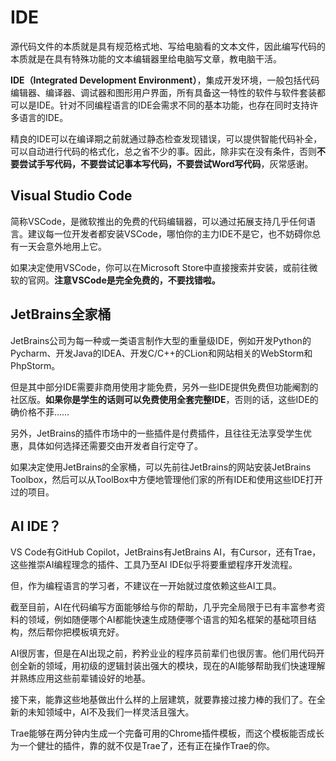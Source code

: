 # IDE
源代码文件的本质就是具有规范格式地、写给电脑看的文本文件，因此编写代码的本质就是在具有特殊功能的文本编辑器里给电脑写文章，教电脑干活。

**IDE（Integrated Development Environment）**，集成开发环境，一般包括代码编辑器、编译器、调试器和图形用户界面，所有具备这一特性的软件与软件套装都可以是IDE。针对不同编程语言的IDE会需求不同的基本功能，也存在同时支持许多语言的IDE。

精良的IDE可以在编译期之前就通过静态检查发现错误，可以提供智能代码补全，可以自动进行代码的格式化，总之省不少的事。因此，除非实在没有条件，否则**不要尝试手写代码，不要尝试记事本写代码，不要尝试Word写代码**，灰常感谢。

## Visual Studio Code
简称VSCode，是微软推出的免费的代码编辑器，可以通过拓展支持几乎任何语言。建议每一位开发者都安装VSCode，哪怕你的主力IDE不是它，也不妨碍你总有一天会意外地用上它。

如果决定使用VSCode，你可以在Microsoft Store中直接搜索并安装，或前往微软的官网。**注意VSCode是完全免费的，不要找错啦。**

## JetBrains全家桶
JetBrains公司为每一种或一类语言制作大型的重量级IDE，例如开发Python的Pycharm、开发Java的IDEA、开发C/C++的CLion和网站相关的WebStorm和PhpStorm。

但是其中部分IDE需要非商用使用才能免费，另外一些IDE提供免费但功能阉割的社区版。**如果你是学生的话则可以免费使用全套完整IDE**，否则的话，这些IDE的确价格不菲……

另外，JetBrains的插件市场中的一些插件是付费插件，且往往无法享受学生优惠，具体如何选择还需要交由开发者自行定夺了。

如果决定使用JetBrains的全家桶，可以先前往JetBrains的网站安装JetBrains Toolbox，然后可以从ToolBox中方便地管理他们家的所有IDE和使用这些IDE打开过的项目。

## AI IDE？
VS Code有GitHub Copilot，JetBrains有JetBrains AI，有Cursor，还有Trae，这些推崇AI编程理念的插件、工具乃至AI IDE似乎将要重塑程序开发流程。

但，作为编程语言的学习者，不建议在一开始就过度依赖这些AI工具。

截至目前，AI在代码编写方面能够给与你的帮助，几乎完全局限于已有丰富参考资料的领域，例如随便哪个AI都能快速生成随便哪个语言的知名框架的基础项目结构，然后帮你把模板填充好。

AI很厉害，但是在AI出现之前，矜矜业业的程序员前辈们也很厉害。他们用代码开创全新的领域，用初级的逻辑封装出强大的模块，现在的AI能够帮助我们快速理解并熟练应用这些前辈铺设好的地基。

接下来，能靠这些地基做出什么样的上层建筑，就要靠接过接力棒的我们了。在全新的未知领域中，AI不及我们一样灵活且强大。

Trae能够在两分钟内生成一个完备可用的Chrome插件模板，而这个模板能否成长为一个健壮的插件，靠的就不仅是Trae了，还有正在操作Trae的你。